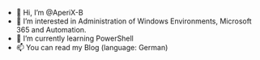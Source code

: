 - 👋 Hi, I’m @AperiX-B
- 👀 I’m interested in Administration of Windows Environments, Microsoft 365 and Automation.
- 🌱 I’m currently learning PowerShell
- 📫 You can read my Blog (language: German)

<!---
AperiX-B/AperiX-B is a ✨ special ✨ repository because its `README.md` (this file) appears on your GitHub profile.
You can click the Preview link to take a look at your changes.
--->
